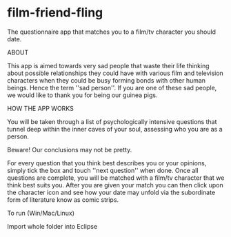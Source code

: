 film-friend-fling
=================

The questionnaire app that matches you to a film/tv character you should date.


ABOUT

This app is aimed towards very sad people that waste their life thinking about possible relationships they could have 
with various film and television characters when they could be busy forming bonds with other human beings. Hence the term 
''sad person''. If you are one of these sad people, we would like to thank you for being our guinea pigs. 

HOW THE APP WORKS

You will be taken through a list of psychologically intensive questions that tunnel deep within the inner caves 
of your soul, assessing who you are as a person.

Beware! Our conclusions may not be pretty.

For every question that you think best describes you or your opinions, simply tick the box and touch ''next question'' 
when done. Once all questions are complete, you will be matched with a film/tv character that we think best suits you. 
After you are given your match you can then click upon the character icon and see how your date may unfold via the 
subordinate form of literature know as comic strips.


To run (Win/Mac/Linux)

Import whole folder into Eclipse 
